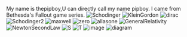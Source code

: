 My name is thepipboy,U can directly call my name pipboy.
I came from Bethesda's Fallout game series.
![Schodinger](https://github.com/user-attachments/assets/8378891d-ccba-4551-88e0-8f67de1c6eff)
![KleinGordon](https://github.com/user-attachments/assets/e5c7af11-745d-404b-b009-6068f5f6e8e1)
![dirac](https://github.com/user-attachments/assets/211901d9-8eb6-42fa-9f05-5c44d981b33b)
![Schodinger2](https://github.com/user-attachments/assets/e8165f51-d0b4-4a77-85aa-c173af2e6a71)
![maxwell](https://github.com/user-attachments/assets/85264fa9-21ef-4bb5-9633-70b6c82fe1e2)
![zero](https://github.com/user-attachments/assets/ff027535-d281-435a-9e0d-02ae24b666fd)
![allasone](https://github.com/user-attachments/assets/5458789e-f472-4fda-ba66-5f3bdc6edce8)
![GeneralRelativity](https://github.com/user-attachments/assets/30d719a6-06c8-4970-bf7a-b6fc75a1cdd6)
![NewtonSecondLaw](https://github.com/user-attachments/assets/8f2788ac-2362-49ab-8be9-a82e1d43989b)
![S](https://github.com/user-attachments/assets/572858c8-c333-4c34-829a-5033f4ce5a52)
![T](https://github.com/user-attachments/assets/c313ebb0-717a-47d7-a77b-c4b667feeeae)
![image](https://github.com/user-attachments/assets/bf632ee8-279b-4fda-bc04-a5de0b7c2f21)
![diagram](https://github.com/user-attachments/assets/d186799b-e790-4e51-bba0-9698f90ccb7f)


